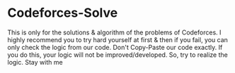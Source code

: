 # Codeforces-Solve
This is only for the solutions &amp; algorithm of the problems of Codeforces. I highly recommend you to try hard yourself at first &amp; then if you fail, you can only check the logic from our code. Don't Copy-Paste our code exactly. If you do this, your logic will not be improved/developed. So, try to realize the logic. Stay with me
